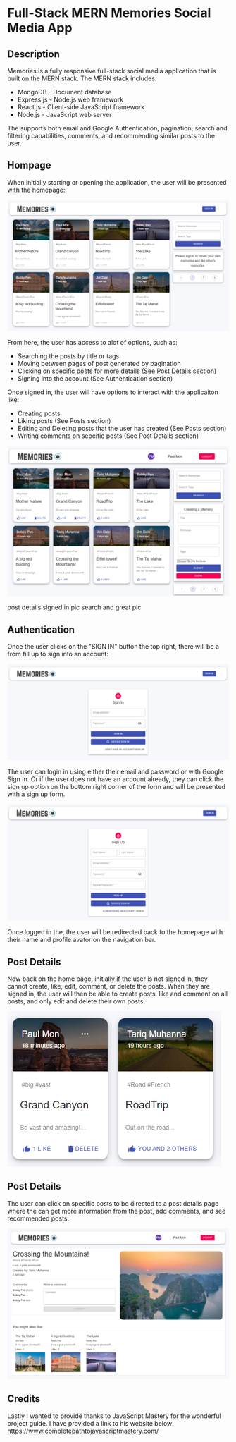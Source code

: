 # Full-Stack MERN Memories Social Media App

## Description 

Memories is a fully responsive full-stack social media application that is built on the MERN stack. The MERN stack includes:
- MongoDB - Document database
- Express.js - Node.js web framework
- React.js - Client-side JavaScript framework
- Node.js - JavaScript web server

The supports both email and Google Authentication, pagination, search and filtering capabilities, comments, and recommending similar posts to the user.

## Hompage
When initially starting or opening the application, the user will be presented with the homepage:

![](/Readme_images/homepage_not_signed_in.png)

From here, the user has access to alot of options, such as:
- Searching the posts by title or tags
- Moving between pages of post generated by pagination
- Clicking on specific posts for more details (See Post Details section)
- Signing into the account (See Authentication section)

Once signed in, the user will have options to interact with the applicaiton like:
- Creating posts
- Liking posts (See Posts section)
- Editing and Deleting posts that the user has created (See Posts section)
- Writing comments on sepcific posts (See Post Details section)

![](Readme_images/homepage_signed_in.png)

post details signed in pic
search and great pic

## Authentication

Once the user clicks on the "SIGN IN" button the top right, there will be a from fill up to sign into an account:

![](Readme_images/sign_in.png)

The user can login in using either their email and password or with Google Sign In. Or if the user does not have an account already, they can click the sign up option on the bottom right corner of the form and will be presented with a sign up form.

![](Readme_images/sign_up.png)

Once logged in the, the user will be redirected back to the homepage with their name and profile avator on the navigation bar.

## Post Details

Now back on the home page, initially if the user is not signed in, they cannot create, like, edit, comment, or delete the posts. When they are signed in, the user will then be able to create posts, like and comment on all posts, and only edit and delete their own posts.

![](Readme_images/posts.png)

## Post Details

The user can click on specific posts to be directed to a post details page where the can get more information from the post, add comments, and see recommended posts.

![](Readme_images/post_details.png)

## Credits

Lastly I wanted to provide thanks to JavaScript Mastery for the wonderful project guide. I have provided a link to his website below:
https://www.completepathtojavascriptmastery.com/
